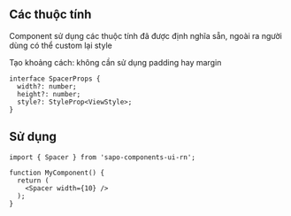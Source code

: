 
## Các thuộc tính

Component sử dụng các thuộc tính đã được định nghĩa sẵn, ngoài ra người dùng có thể custom lại style

 
 Tạo khoảng cách: không cần sử dụng padding hay margin

```tsx
interface SpacerProps {
  width?: number;
  height?: number;
  style?: StyleProp<ViewStyle>;
}
```

## Sử dụng

```tsx
import { Spacer } from 'sapo-components-ui-rn';

function MyComponent() {
  return (
    <Spacer width={10} />
  );
}
```
